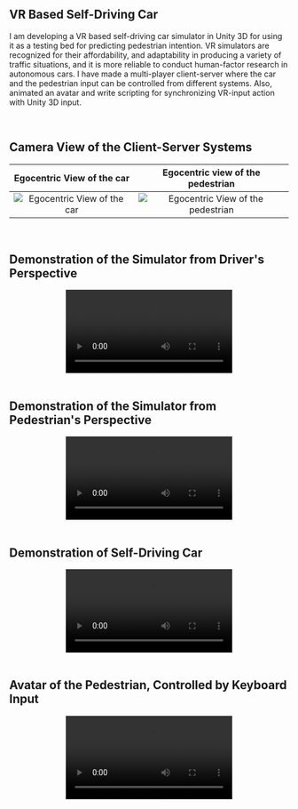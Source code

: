 ## VR Based Self-Driving Car


I am developing a VR based self-driving car simulator in Unity 3D for using it as a testing bed for predicting pedestrian intention. 
VR simulators are recognized for their affordability, and adaptability in producing a variety of traffic situations, 
and it is more reliable to conduct human-factor research in autonomous cars. 
I have made a multi-player client-server where the car and the pedestrian input can be controlled from different systems.
Also, animated an avatar and write scripting for synchronizing VR-input action with Unity 3D input.

</br>

## Camera View of the Client-Server Systems


 Egocentric View of the car            |  Egocentric view of the pedestrian
:-------------------------:|:-------------------------:
![Egocentric View of the car](https://user-images.githubusercontent.com/115661274/221333624-dac2659a-2939-4344-91a2-d0097f724cf7.png) |  ![Egocentric View of the pedestrian](https://user-images.githubusercontent.com/115661274/221333627-8ef09546-4d8f-468e-9ce8-9c94ba8782b1.png)

</br>

## Demonstration of the Simulator from Driver's Perspective

<div align="center">
  <video src="https://user-images.githubusercontent.com/115661274/227048390-0a586870-5f36-406d-9a8b-38dc9757a729.mp4"/>
</div>

</br>

## Demonstration of the Simulator from Pedestrian's Perspective

<div align="center">
  <video src="https://user-images.githubusercontent.com/115661274/221345169-b437d01f-4c7f-4248-ae26-b5087d0e73d0.mp4" />
</div>


</br>

## Demonstration of Self-Driving Car

<div align="center">
  <video src="https://user-images.githubusercontent.com/115661274/227049569-5e161c65-9fe1-474d-a74a-7241a440cd13.mp4"/>
</div>

</br>




## Avatar of the Pedestrian, Controlled by Keyboard Input

<div align="center">
  <video src="https://user-images.githubusercontent.com/115661274/221374518-dd2690fc-c89a-483a-8935-ee9bd4eaf589.mp4" />
</div>

</br>


